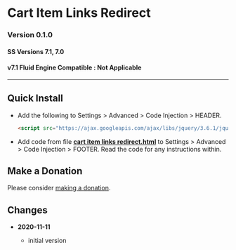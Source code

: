# Cart Item Links Redirect

### Version 0.1.0

#### SS Versions 7.1, 7.0

#### v7.1 Fluid Engine Compatible : Not Applicable

---

## Quick Install

* Add the following to Settings > Advanced > Code Injection > HEADER.
  
  ```html
  <script src="https://ajax.googleapis.com/ajax/libs/jquery/3.6.1/jquery.min.js"></script>
  ```
  
* Add code from file **[cart item links redirect.html][1]** to Settings >
  Advanced > Code Injection > FOOTER. Read the code for any instructions within.
  
## Make a Donation

Please consider [making a donation][2].

## Changes

<!-- * **2022-09-23**

  * css only solution not workable
  * bumped version to 0.1.1
  -->
* **2020-11-11**

  * initial version

[1]: cart%20item%20links%20redirect.html#L1
[2]: https://github.com/tomsWebConsulting/twcsl#make-a-donation
